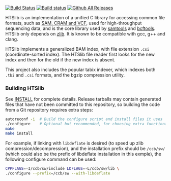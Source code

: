 [![Build Status](https://api.cirrus-ci.com/github/samtools/htslib.svg?branch=develop)](https://api.cirrus-ci.com/github/samtools/htslib)
[![Build status](https://ci.appveyor.com/api/projects/status/v46hkwyfjp3l8nd3/branch/develop?svg=true)](https://ci.appveyor.com/project/samtools/htslib/branch/develop)
[![Github All Releases](https://img.shields.io/github/downloads/samtools/htslib/total.svg)](https://github.com/samtools/htslib)

HTSlib is an implementation of a unified C library for accessing common file
formats, such as [SAM, CRAM and VCF][1], used for high-throughput sequencing
data, and is the core library used by [samtools][2] and [bcftools][3].
HTSlib only depends on [zlib][4].
It is known to be compatible with gcc, g++ and clang.

HTSlib implements a generalized BAM index, with file extension `.csi`
(coordinate-sorted index). The HTSlib file reader first looks for the new index
and then for the old if the new index is absent.

This project also includes the popular tabix indexer, which indexes both `.tbi`
and `.csi` formats, and the bgzip compression utility.

[1]: http://samtools.github.io/hts-specs/
[2]: http://github.com/samtools/samtools
[3]: http://samtools.github.io/bcftools/
[4]: http://zlib.net/

### Building HTSlib

See [INSTALL](INSTALL) for complete details. Release tarballs may contain generated files that have not been
committed to this repository, so building the code from a Git repository requires extra steps:

```sh
autoreconf -i  # Build the configure script and install files it uses
./configure    # Optional but recommended, for choosing extra functionality
make
make install
```
For example, if linking with `libdeflate` is desired (to speed up zlib compression/decompression), and 
the installation prefix should be `/ccb/sw/` (which could also be the prefix of libdeflate installation in this exmple), the following configure command can be used:

```sh
CPPFLAGS=-I/ccb/sw/include LDFLAGS=-L/ccb/sw/lib \
./configure --prefix=/ccb/sw --with-libdeflate
```

